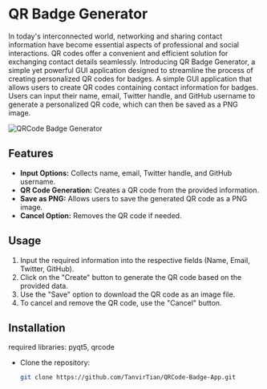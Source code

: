# QR Badge Generator

In today's interconnected world, networking and sharing contact information have become essential aspects of professional and social interactions. QR codes offer a convenient and efficient solution for exchanging contact details seamlessly. Introducing QR Badge Generator, a simple yet powerful GUI application designed to streamline the process of creating personalized QR codes for badges.
A simple GUI application that allows users to create QR codes containing contact information for badges. Users can input their name, email, Twitter handle, and GitHub username to generate a personalized QR code, which can then be saved as a PNG image.

![QRCode Badge Generator](https://github.com/TanvirTian/QRCode-Badge-App/assets/82821548/3a16fa7e-6f62-4e13-82d2-c74e3e3af473)

## Features

- **Input Options:** Collects name, email, Twitter handle, and GitHub username.
- **QR Code Generation:** Creates a QR code from the provided information.
- **Save as PNG:** Allows users to save the generated QR code as a PNG image.
- **Cancel Option:** Removes the QR code if needed.

## Usage

1. Input the required information into the respective fields (Name, Email, Twitter, GitHub).
2. Click on the "Create" button to generate the QR code based on the provided data.
3. Use the "Save" option to download the QR code as an image file.
4. To cancel and remove the QR code, use the "Cancel" button.

## Installation
required libraries: pyqt5, qrcode
- Clone the repository:
  ```bash
  git clone https://github.com/TanvirTian/QRCode-Badge-App.git
